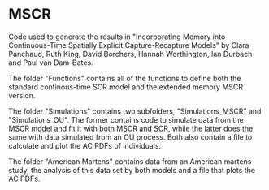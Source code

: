 # MSCR
Code used to generate the results in "Incorporating Memory into Continuous-Time Spatially Explicit Capture-Recapture Models" by Clara Panchaud, Ruth King, David Borchers, Hannah Worthington, Ian Durbach and Paul van Dam-Bates.

The folder "Functions" contains all of the functions to define both the standard continous-time SCR model and the extended memory MSCR version. 

The folder "Simulations" contains two subfolders, "Simulations_MSCR" and "Simulations_OU". The former contains code to simulate data from the MSCR model and fit it with both MSCR and SCR, while the latter does the same with data simulated from an OU process. Both also contain a file to calculate and plot the AC PDFs of individuals. 

The folder "American Martens" contains data from an American martens study, the analysis of this data set by both models and a file that plots the AC PDFs.
